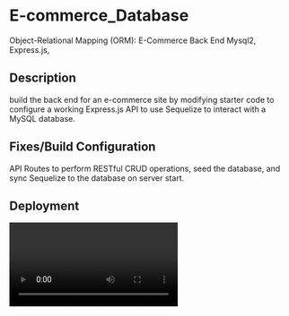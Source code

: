 # E-commerce_Database

Object-Relational Mapping (ORM): E-Commerce Back End 
Mysql2, Express.js, 

## Description

build the back end for an e-commerce site by modifying starter code to configure a working Express.js API to use Sequelize to interact with a MySQL database.

## Fixes/Build Configuration

API Routes to perform RESTful CRUD operations, seed the database, and sync Sequelize to the database on server start.
## Deployment

<video src="E-commerceClip.mp4" controls="controls" style="max-width: 730px;">
</video>
